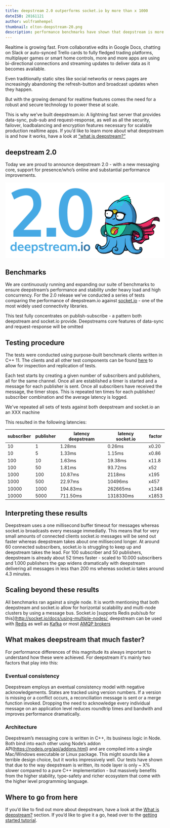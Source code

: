 ```yaml
---
title: deepstream 2.0 outperforms socket.io by more than x 1000
dateISO: 20161121
author: wolframhempel
thumbnail: elton-deepstream-20.png
description: performance benchmarks have shown that deepstream is more than 1000 times faster than socket.io for medium to high concurrency scenarios
---
```

Realtime is growing fast. From collaborative edits in Google Docs, chatting on Slack or auto-synced Trello cards to fully fledged trading platforms, multiplayer games or smart home controls, more and more apps are using bi-directional connections and streaming updates to deliver data as it becomes available.

Even traditionally static sites like social networks or news pages are increasingly abandoning the refresh-button and broadcast updates when they happen.

But with the growing demand for realtime features comes the need for a robust and secure technology to power these at scale.

This is why we’ve built deepstream.io: A lightning fast server that provides data-sync, pub-sub and request-response, as well as all the security, failover, loadbalancing and encryption features necessary for scalable production realtime apps. If you’d like to learn more about what deepstream is and how it works, have a look at [“what is deepstream?”](/tutorials/guides/what-is-deepstream/)

## deepstream 2.0
Today we are proud to announce deepstream 2.0 - with a new messaging core, support for presence/who’s online and substantial performance improvements.

![deepstream 2.0](elton-deepstream-20.png)

## Benchmarks
We are continuously running and expanding our suite of benchmarks to ensure deepstream’s performance and stability under heavy load and high concurrency. For the 2.0 release we’ve conducted a series of tests comparing the performance of deepstream.io against [socket.io](http://socket.io/) - one of the most widely used connectivity libraries.

This test fully concentrates on publish-subscribe - a pattern both deepstream and socket.io provide. Deepstreams core features of data-sync and request-response will be omitted

## Testing procedure
The tests were conducted using purpose-built benchmark clients written in C++ 11. The clients and all other test components can be found [here](https://github.com/deepstreamIO/deepstream.io-benchmarks) to allow for inspection and replication of tests.

Each test starts by creating a given number of subscribers and publishers, all for the same channel. Once all are established a timer is started and a message for each publisher is sent. Once all subscribers have received the message, the timer stops. This is repeated ten times for each publisher/ subscriber combination and the average latency is logged.

We've repeated all sets of tests against both deepstream and socket.io an an XXX machine

This resulted in the following latencies:

| subscriber | publisher | latency deepstream | latency socket.io | factor |
|------------|-----------|--------------------|-------------------|--------|
| 10         | 1         | 1.28ms             | 0.26ms            | x0.20  |
| 10         | 5         | 1.33ms             | 1.15ms            | x0.86  |
| 100        | 10        | 1.63ms             | 19.38ms           | x11.8  |
| 100        | 50        | 1.81ms             | 93.72ms           | x52    |
| 1000       | 100       | 10.87ms            | 2118ms            | x195   |
| 1000       | 500       | 22.97ms            | 10496ms           | x457   |
| 10000      | 1000      | 194.83ms           | 262665ms          | x1348  |
| 10000      | 5000      | 711.50ms           | 1318330ms         | x1853  |

## Interpreting these results
Deepstream uses a one millisecond buffer timeout for messages whereas socket.io broadcasts every message immediatly. This means that for very small amounts of connected clients socket.io messages will be send out faster whereas deepstream takes about one millisecond longer.
At around 60 connected subscribers, socket.io is struggling to keep up and deepstream takes the lead. For 100 subscriber and 50 publishers, deepstream is already about 52 times faster - scaled to 10.000 subscribers and 1.000 publishers the gap widens dramatically with deepstream delivering all messages in less than 200 ms whereas socket.io takes around 4.3 minutes.

## Scaling beyond these results
All benchmarks ran against a single node. It is worth mentioning that both deepstream and socket.io allow for horizontal scalability and multi-node clusters by using a message bus. Socket.io [supports Redis pub/sub for this](http://socket.io/docs/using-multiple-nodes/, deepstream can be used with [Redis](/tutorials/integrations/cache-redis/) as well as [Kafka](/tutorials/integrations/msg-kafka/) or most [AMQP brokers](/tutorials/integrations/msg-amqp/)

## What makes deepstream that much faster?
For performance differences of this magnitude its always important to understand how these were achieved. For deepstream it's mainly two factors that play into this:

### Eventual consistency
Deepstream employs an eventual consistency model with negative acknowledgements. States are tracked using version numbers. If a version is missing or a conflict occurs, a reconciliation message is sent or a merge function invoked. Dropping the need to acknowledge every individual message on an application level reduces roundtrip times and bandwith and improves performance dramatically.

### Architecture
Deepstream’s messaging core is written in C++, its business logic in Node. Both bind into each other using Node’s addon API(https://nodejs.org/api/addons.html) and are compiled into a single Mac/Windows executable or Linux package.
This might sounds like a terrible design choice, but it works impressively well. Our tests have shown that due to the way deepstream is written, its node layer is only ~ X% slower compared to a pure C++ implementation - but massively benefits from the higher stability, type-safety and richer ecosystem that come with the higher level programming language.

## Where to go from here
If you’d like to find out more about deepstream, have a look at the [What is deepstream?](/tutorials/guides/what-is-deepstream/) section. If you’d like to give it a go, head over to the [getting started tutorial](/tutorials/core/getting-started-quickstart/).

